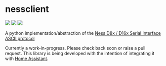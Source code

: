 # nessclient

[![](https://travis-ci.org/nickw444/nessclient.svg?branch=master)](https://travis-ci.org/nickw444/nessclient)
[![](https://coveralls.io/repos/nickw444/nessclient/badge.svg)](https://coveralls.io/r/nickw444/nessclient)
[![](https://img.shields.io/pypi/v/nessclient.svg)](https://pypi.python.org/pypi/nessclient/)

A python implementation/abstraction of the [Ness D8x / D16x Serial Interface ASCII protocol](http://www.nesscorporation.com/Software/Ness_D8-D16_ASCII_protocol.pdf)

Currently a work-in-progress. Please check back soon or raise a pull request. This library is being developed with the intention of integrating it with [Home Assistant](https://www.home-assistant.io/).

